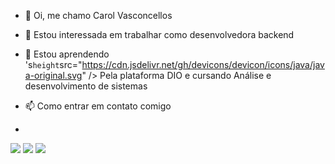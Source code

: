 - 👋 Oi, me chamo Carol Vasconcellos
- 👀 Estou interessada em trabalhar como desenvolvedora backend
- 🌱 Estou aprendendo 
        <img>'s`height`src="https://cdn.jsdelivr.net/gh/devicons/devicon/icons/java/java-original.svg" />
  Pela plataforma DIO e cursando Análise e desenvolvimento de sistemas
            
- 📫 Como entrar em contato comigo
- <div>
<a href="https://instagram.com/@cazz.z" target="_blank"><img loading="lazy" src="https://img.shields.io/badge/-Instagram-%23E4405F?style=for-the-badge&logo=instagram&logoColor=white" target="_blank"></a>
<a href = "vasconcellos.carol.n@gmail.com"><img loading="lazy" src="https://img.shields.io/badge/Gmail-D14836?style=for-the-badge&logo=gmail&logoColor=white" target="_blank"></a>
<a href="https://www.linkedin.com/in/https://carol-vasconcellos/" target="_blank"><img loading="lazy" src="https://img.shields.io/badge/-LinkedIn-%230077B5?style=for-the-badge&logo=linkedin&logoColor=white" target="_blank"></a>   
</div>

<!---
carollgit/carollgit is a ✨ special ✨ repository because its `README.md` (this file) appears on your GitHub profile.
You can click the Preview link to take a look at your changes.
--->
